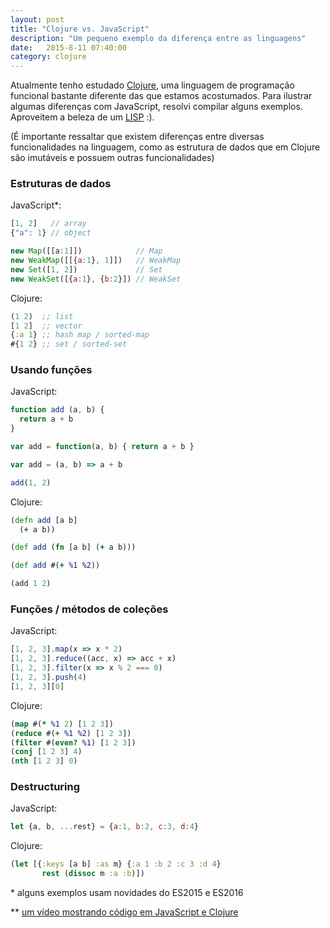 ```yaml
---
layout: post
title: "Clojure vs. JavaScript"
description: "Um pequeno exemplo da diferença entre as linguagens"
date:   2015-8-11 07:40:00
category: clojure
---
```


Atualmente tenho estudado [Clojure](http://clojure.org/), uma linguagem de programação funcional
bastante diferente das que estamos acostumados. Para ilustrar algumas diferenças
com JavaScript, resolvi compilar alguns exemplos. Aproveitem a beleza de um [LISP](https://en.wikipedia.org/wiki/Lisp_%28programming_language%29) :).

(É importante ressaltar que existem diferenças entre diversas funcionalidades na
linguagem, como as estrutura de dados que em Clojure são imutáveis e possuem
outras funcionalidades)

### Estruturas de dados

JavaScript*:

```js
[1, 2]   // array
{"a": 1} // object

new Map([[a:1]])            // Map
new WeakMap([[{a:1}, 1]])   // WeakMap
new Set([1, 2])             // Set
new WeakSet([{a:1}, {b:2}]) // WeakSet
```

Clojure: 

```clojure
(1 2)  ;; list
[1 2]  ;; vector
{:a 1} ;; hash map / sorted-map
#{1 2} ;; set / sorted-set
```

### Usando funções

JavaScript:

```js
function add (a, b) {
  return a + b
}

var add = function(a, b) { return a + b }

var add = (a, b) => a + b

add(1, 2)
```

Clojure:

```clojure
(defn add [a b]
  (+ a b))

(def add (fn [a b] (+ a b)))

(def add #(+ %1 %2))

(add 1 2)
```

### Funções / métodos de coleções

JavaScript:

```js
[1, 2, 3].map(x => x * 2)
[1, 2, 3].reduce((acc, x) => acc + x)
[1, 2, 3].filter(x => x % 2 === 0)
[1, 2, 3].push(4)
[1, 2, 3][0]
```

Clojure:

```clojure
(map #(* %1 2) [1 2 3])
(reduce #(+ %1 %2) [1 2 3])
(filter #(even? %1) [1 2 3])
(conj [1 2 3] 4)
(nth [1 2 3] 0)
```

### Destructuring

JavaScript:

```js
let {a, b, ...rest} = {a:1, b:2, c:3, d:4}
```

Clojure:

```clojure
(let [{:keys [a b] :as m} {:a 1 :b 2 :c 3 :d 4}
       rest (dissoc m :a :b)])
```

\* alguns exemplos usam novidades do ES2015 e ES2016

\*\* [um vídeo mostrando código em JavaScript e Clojure](https://www.youtube.com/watch?v=8UYa8PV3CXQ)
